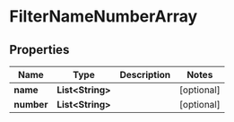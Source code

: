 
# FilterNameNumberArray

## Properties
Name | Type | Description | Notes
------------ | ------------- | ------------- | -------------
**name** | **List&lt;String&gt;** |  |  [optional]
**number** | **List&lt;String&gt;** |  |  [optional]



